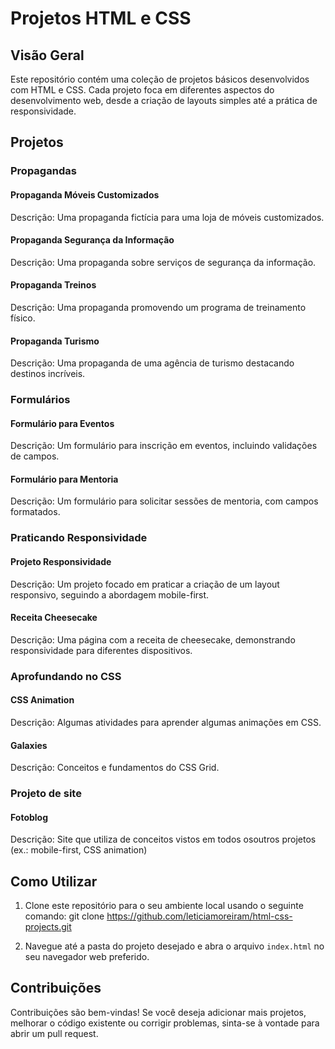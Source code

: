 # Projetos HTML e CSS

## Visão Geral
Este repositório contém uma coleção de projetos básicos desenvolvidos com HTML e CSS. Cada projeto foca em diferentes aspectos do desenvolvimento web, desde a criação de layouts simples até a prática de responsividade.

## Projetos

### Propagandas

#### Propaganda Móveis Customizados
Descrição: Uma propaganda fictícia para uma loja de móveis customizados.

#### Propaganda Segurança da Informação
Descrição: Uma propaganda sobre serviços de segurança da informação.

#### Propaganda Treinos
Descrição: Uma propaganda promovendo um programa de treinamento físico.

#### Propaganda Turismo
Descrição: Uma propaganda de uma agência de turismo destacando destinos incríveis.

### Formulários

#### Formulário para Eventos
Descrição: Um formulário para inscrição em eventos, incluindo validações de campos.

#### Formulário para Mentoria
Descrição: Um formulário para solicitar sessões de mentoria, com campos formatados.

### Praticando Responsividade

#### Projeto Responsividade
Descrição: Um projeto focado em praticar a criação de um layout responsivo, seguindo a abordagem mobile-first.

#### Receita Cheesecake
Descrição: Uma página com a receita de cheesecake, demonstrando responsividade para diferentes dispositivos.

### Aprofundando no CSS

#### CSS Animation
Descrição: Algumas atividades para aprender algumas animações em CSS.

#### Galaxies
Descrição: Conceitos e fundamentos do CSS Grid.

### Projeto de site

#### Fotoblog
Descrição: Site que utiliza de conceitos vistos em todos osoutros projetos (ex.: mobile-first, CSS animation)

## Como Utilizar

1. Clone este repositório para o seu ambiente local usando o seguinte comando:
git clone https://github.com/leticiamoreiram/html-css-projects.git

2. Navegue até a pasta do projeto desejado e abra o arquivo `index.html` no seu navegador web preferido.

## Contribuições

Contribuições são bem-vindas! Se você deseja adicionar mais projetos, melhorar o código existente ou corrigir problemas, sinta-se à vontade para abrir um pull request.
